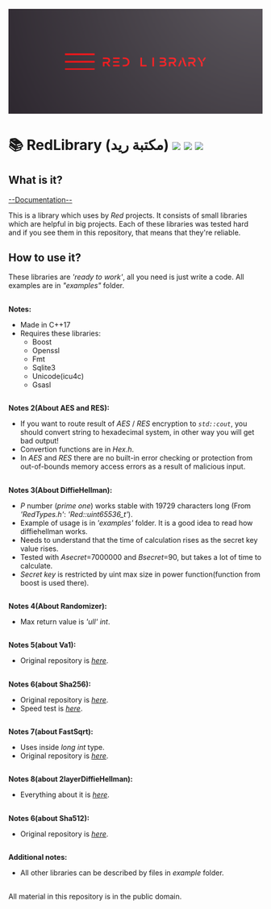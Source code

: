 ![plot](./RedLibrary_logo.png)

# 📚 RedLibrary (مكتبة ريد) [![](https://img.shields.io/apm/l/vim-mode)](https://github.com/Red-company/RES_Implementation/blob/main/LICENSE.md) [![](https://img.shields.io/github/repo-size/Red-company/RedLibrary)](https://github.com/Red-company/RedLibrary) ![](https://img.shields.io/github/stars/Red-company/RedLibrary?style=social)

## What is it?

[--Documentation--](https://red-company.github.io/RedLibrary/)

This is a library which uses by _Red_ projects. It consists of small libraries which are helpful in big projects. Each of these libraries was tested hard and if you see them in this repository, that means that they're reliable.

## How to use it?

These libraries are _'ready to work'_, all you need is just write a code. All examples are in _"examples"_ folder.

##
**Notes:**
  * Made in C++17
  * Requires these libraries:
    * Boost
    * Openssl
    * Fmt
    * Sqlite3
    * Unicode(icu4c)
    * Gsasl
  
##
**Notes 2(About AES and RES):**
 * If you want to route result of _AES_ / _RES_ encryption to _`std::cout`_, you should convert string to hexadecimal system, in other way you will get bad output!
 * Convertion functions are in _Hex.h_.
 * In _AES_ and _RES_ there are no built-in error checking or protection from out-of-bounds memory access errors as a result of malicious input.

##
**Notes 3(About DiffieHellman):**
 * _P_ number (_prime one_) works stable with 19729 characters long (From _'RedTypes.h'_: _'Red::uint65536_t'_).
 * Example of usage is in _'examples'_ folder. It is a good idea to read how diffiehellman works.
 * Needs to understand that the time of calculation rises as the secret key value rises.
 * Tested with _Asecret_=7000000 and _Bsecret_=90, but takes a lot of time to calculate.
 * _Secret key_ is restricted by uint max size in power function(function from boost is used there).

##
**Notes 4(About Randomizer):**
 * Max return value is _'ull' int_.

##
**Notes 5(about Va1):**
 * Original repository is [_here_](https://github.com/vladimirrogozin/Va1).

##
**Notes 6(about Sha256):**
 * Original repository is [_here_](https://github.com/vladimirrogozin/Sha256).
 * Speed test is [_here_](https://github.com/Red-Laboratory/exp1_sha256-speedtest).

##
**Notes 7(about FastSqrt):**
 * Uses inside _long int_ type.
 * Original repository is [_here_](https://github.com/vladimirrogozin/Fast-sqrt).

##
**Notes 8(about 2layerDiffieHellman):**
 * Everything about it is [_here_](https://github.com/vladimirrogozin/2layerDiffieHellman).

##
**Notes 6(about Sha512):**
 * Original repository is [_here_](https://github.com/vladimirrogozin/Sha512).

##
**Additional notes:**
 * All other libraries can be described by files in _example_ folder.

##
All material in this repository is in the public domain.
